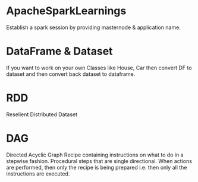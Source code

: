 # ApacheSparkLearnings
Establish a spark session by providing masternode & application name.

# DataFrame & Dataset
If you want to work on your own Classes like House, Car then convert DF to dataset and then convert back dataset to dataframe.

# RDD
Reselient Distributed Dataset

# DAG
Directed Acyclic Graph
Recipe containing instructions on what to do in a stepwise fashion.
Procedural steps that are single directional. When actions are performed, then only the recipe is being prepared i.e. then only all the instructions are executed.
